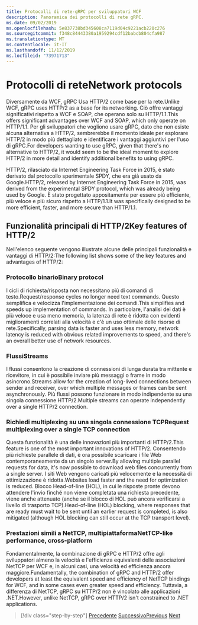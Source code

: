```yaml
---
title: Protocolli di rete-gRPC per sviluppatori WCF
description: Panoramica dei protocolli di rete gRPC.
ms.date: 09/02/2019
ms.openlocfilehash: 5e837738bd345608ca7119d04c9221acb220c276
ms.sourcegitcommit: f348c84443380a1959294cdf12babcb804cfa987
ms.translationtype: MT
ms.contentlocale: it-IT
ms.lasthandoff: 11/12/2019
ms.locfileid: "73971713"
---
```

# <a name="network-protocols"></a><span data-ttu-id="51c35-103">Protocolli di rete</span><span class="sxs-lookup"><span data-stu-id="51c35-103">Network protocols</span></span>

<span data-ttu-id="51c35-104">Diversamente da WCF, gRPC Usa HTTP/2 come base per la rete.</span><span class="sxs-lookup"><span data-stu-id="51c35-104">Unlike WCF, gRPC uses HTTP/2 as a base for its networking.</span></span> <span data-ttu-id="51c35-105">Ciò offre vantaggi significativi rispetto a WCF e SOAP, che operano solo su HTTP/1.1.</span><span class="sxs-lookup"><span data-stu-id="51c35-105">This offers significant advantages over WCF and SOAP, which only operate on HTTP/1.1.</span></span> <span data-ttu-id="51c35-106">Per gli sviluppatori che vogliono usare gRPC, dato che non esiste alcuna alternativa a HTTP/2, sembrerebbe il momento ideale per esplorare HTTP/2 in modo più dettagliato e identificare i vantaggi aggiuntivi per l'uso di gRPC.</span><span class="sxs-lookup"><span data-stu-id="51c35-106">For developers wanting to use gRPC, given that there's no alternative to HTTP/2, it would seem to be the ideal moment to explore HTTP/2 in more detail and identify additional benefits to using gRPC.</span></span>

<span data-ttu-id="51c35-107">HTTP/2, rilasciato da Internet Engineering Task Force in 2015, è stato derivato dal protocollo sperimentale SPDY, che era già usato da Google.</span><span class="sxs-lookup"><span data-stu-id="51c35-107">HTTP/2, released by Internet Engineering Task Force in 2015, was derived from the experimental SPDY protocol, which was already being used by Google.</span></span> <span data-ttu-id="51c35-108">È stato progettato appositamente per essere più efficiente, più veloce e più sicuro rispetto a HTTP/1.1.</span><span class="sxs-lookup"><span data-stu-id="51c35-108">It was specifically designed to be more efficient, faster, and more secure than HTTP/1.1.</span></span>

## <a name="key-features-of-http2"></a><span data-ttu-id="51c35-109">Funzionalità principali di HTTP/2</span><span class="sxs-lookup"><span data-stu-id="51c35-109">Key features of HTTP/2</span></span>

<span data-ttu-id="51c35-110">Nell'elenco seguente vengono illustrate alcune delle principali funzionalità e vantaggi di HTTP/2:</span><span class="sxs-lookup"><span data-stu-id="51c35-110">The following list shows some of the key features and advantages of HTTP/2:</span></span>

### <a name="binary-protocol"></a><span data-ttu-id="51c35-111">Protocollo binario</span><span class="sxs-lookup"><span data-stu-id="51c35-111">Binary protocol</span></span>

<span data-ttu-id="51c35-112">I cicli di richiesta/risposta non necessitano più di comandi di testo.</span><span class="sxs-lookup"><span data-stu-id="51c35-112">Request/response cycles no longer need text commands.</span></span> <span data-ttu-id="51c35-113">Questo semplifica e velocizza l'implementazione dei comandi.</span><span class="sxs-lookup"><span data-stu-id="51c35-113">This simplifies and speeds up implementation of commands.</span></span> <span data-ttu-id="51c35-114">In particolare, l'analisi dei dati è più veloce e usa meno memoria, la latenza di rete è ridotta con evidenti miglioramenti correlati alla velocità e c'è un uso ottimale delle risorse di rete.</span><span class="sxs-lookup"><span data-stu-id="51c35-114">Specifically, parsing data is faster and uses less memory, network latency is reduced with obvious related improvements to speed, and there's an overall better use of network resources.</span></span>

### <a name="streams"></a><span data-ttu-id="51c35-115">Flussi</span><span class="sxs-lookup"><span data-stu-id="51c35-115">Streams</span></span>

<span data-ttu-id="51c35-116">I flussi consentono la creazione di connessioni di lunga durata tra mittente e ricevitore, in cui è possibile inviare più messaggi o frame in modo asincrono.</span><span class="sxs-lookup"><span data-stu-id="51c35-116">Streams allow for the creation of long-lived connections between sender and receiver, over which multiple messages or frames can be sent asynchronously.</span></span> <span data-ttu-id="51c35-117">Più flussi possono funzionare in modo indipendente su una singola connessione HTTP/2.</span><span class="sxs-lookup"><span data-stu-id="51c35-117">Multiple streams can operate independently over a single HTTP/2 connection.</span></span>

### <a name="request-multiplexing-over-a-single-tcp-connection"></a><span data-ttu-id="51c35-118">Richiedi multiplexing su una singola connessione TCP</span><span class="sxs-lookup"><span data-stu-id="51c35-118">Request multiplexing over a single TCP connection</span></span>

<span data-ttu-id="51c35-119">Questa funzionalità è una delle innovazioni più importanti di HTTP/2.</span><span class="sxs-lookup"><span data-stu-id="51c35-119">This feature is one of the most important innovations of HTTP/2.</span></span> <span data-ttu-id="51c35-120">Consentendo più richieste parallele di dati, è ora possibile scaricare i file Web contemporaneamente da un singolo server.</span><span class="sxs-lookup"><span data-stu-id="51c35-120">By allowing multiple parallel requests for data, it's now possible to download web files concurrently from a single server.</span></span> <span data-ttu-id="51c35-121">I siti Web vengono caricati più velocemente e la necessità di ottimizzazione è ridotta.</span><span class="sxs-lookup"><span data-stu-id="51c35-121">Websites load faster and the need for optimization is reduced.</span></span> <span data-ttu-id="51c35-122">Blocco Head-of-line (HOL), in cui le risposte pronte devono attendere l'invio finché non viene completata una richiesta precedente, viene anche attenuato (anche se il blocco di HOL può ancora verificarsi a livello di trasporto TCP).</span><span class="sxs-lookup"><span data-stu-id="51c35-122">Head-of-line (HOL) blocking, where responses that are ready must wait to be sent until an earlier request is completed, is also mitigated (although HOL blocking can still occur at the TCP transport level).</span></span>

### <a name="nettcp-like-performance-cross-platform"></a><span data-ttu-id="51c35-123">Prestazioni simili a NetTCP, multipiattaforma</span><span class="sxs-lookup"><span data-stu-id="51c35-123">NetTCP-like performance, cross-platform</span></span>

<span data-ttu-id="51c35-124">Fondamentalmente, la combinazione di gRPC e HTTP/2 offre agli sviluppatori almeno la velocità e l'efficienza equivalenti delle associazioni NetTCP per WCF e, in alcuni casi, una velocità ed efficienza ancora maggiore.</span><span class="sxs-lookup"><span data-stu-id="51c35-124">Fundamentally, the combination of gRPC and HTTP/2 offer developers at least the equivalent speed and efficiency of NetTCP bindings for WCF, and in some cases even greater speed and efficiency.</span></span> <span data-ttu-id="51c35-125">Tuttavia, a differenza di NetTCP, gRPC su HTTP/2 non è vincolato alle applicazioni .NET.</span><span class="sxs-lookup"><span data-stu-id="51c35-125">However, unlike NetTCP, gRPC over HTTP/2 isn't constrained to .NET applications.</span></span>

>[!div class="step-by-step"]
><span data-ttu-id="51c35-126">[Precedente](interface-definition-language.md)
>[Successivo](why-grpc.md)</span><span class="sxs-lookup"><span data-stu-id="51c35-126">[Previous](interface-definition-language.md)
[Next](why-grpc.md)</span></span>
